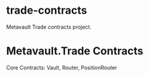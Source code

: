 # trade-contracts
Metavault Trade contracts project.

# Metavault.Trade Contracts

Core Contracts: Vault, Router, PositionRouter 
